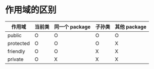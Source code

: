 # 作用域的区别

| 作用域 | 当前类 | 同一个 package | 子孙类 | 其他 package |
| -- | -- | -- | -- | -- |
| public | O| O | O | O |
| protected | O | O | O | X |
| friendly | O | O | X | X |
| private | O | X | X | X |

